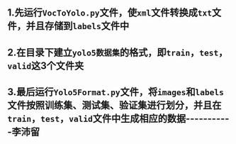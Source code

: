 ## 1.先运行`VocToYolo.py`文件，使`xml`文件转换成`txt`文件，并且存储到`labels`文件中

## 2.在目录下建立`yolo5数据集`的格式，即`train`，`test`，`valid`这3个文件夹

## 3.最后运行`Yolo5Format.py`文件，将`images`和`labels`文件按照训练集、测试集、验证集进行划分，并且在`train`，`test`，`valid`文件中生成相应的数据-----------李沛留